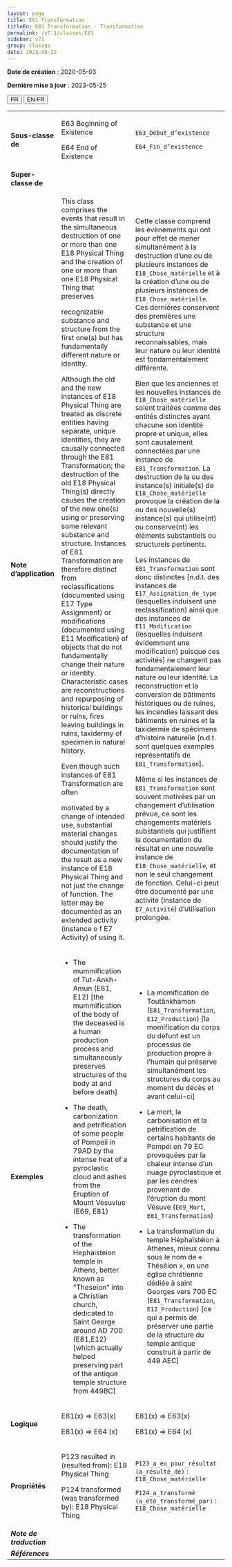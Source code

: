 ```yaml
---
layout: page
title: E81 Transformation
titleEn: E81 Transformation - Transformation
permalink: /v7.1/classes/E81
sidebar: v71
group: classes
date: 2023-05-25
---
```


**Date de création** : 2020-05-03

**Dernière mise à jour** : 2023-05-25

<div class="lang-buttons">
 <button id="fr" class="activate">FR</button>
 <button id="en-fr">EN-FR</button>
</div>

<table>
<tbody>
<tr>
<td><strong>Sous-classe de</strong></td>
<td class="en">
<p>E63 Beginning of Existence</p>
<p>E64 End of Existence</p>
</td>
<td>
<p><code class="language-plaintext highlighter-rouge">E63_Début_d’existence</code> </p>
<p><code class="language-plaintext highlighter-rouge">E64_Fin_d’existence</code> </p>
</td>
</tr>
<tr>
<td><strong>Super-classe de</strong></td>
<td class="en">
</td>
<td>
</td>
</tr>
<tr>
<td><strong>Note d’application</strong></td>
<td class="en">
<p>This class comprises the events that result in the simultaneous destruction of one or more than one E18 Physical Thing and the creation of one or more than one E18 Physical Thing that preserves</p>
<p>recognizable substance and structure from the first one(s) but has fundamentally different nature or identity.</p>
<p>Although the old and the new instances of E18 Physical Thing are treated as discrete entities having separate, unique identities, they are causally connected through the E81 Transformation; the destruction of the old E18 Physical Thing(s) directly causes the creation of the new one(s) using or preserving some relevant substance and structure. Instances of E81 Transformation are therefore distinct from reclassifications (documented using E17 Type Assignment) or modifications (documented using E11 Modification) of objects that do not fundamentally change their nature or identity. Characteristic cases are reconstructions and repurposing of historical buildings or ruins, fires leaving buildings in ruins, taxidermy of specimen in natural history.</p>
<p>Even though such instances of E81 Transformation are often</p>
<p>motivated by a change of intended use, substantial material changes should justify the documentation of the result as a new instance of E18 Physical Thing and not just the change of function. The latter may be documented as an extended activity (instance o f E7 Activity) of using it.</p>
</td>
<td>
<p>Cette classe comprend les évènements qui ont pour effet de mener simultanément à la destruction d’une ou de plusieurs instances de <code class="language-plaintext highlighter-rouge">E18_Chose_matérielle</code> et à la création d’une ou de plusieurs instances de  <code class="language-plaintext highlighter-rouge">E18_Chose_matérielle</code>. Ces dernières conservent des premières une substance et une structure reconnaissables, mais leur nature ou leur identité est fondamentalement différente.</p>
<p>Bien que les anciennes et les nouvelles instances de <code class="language-plaintext highlighter-rouge">E18_Chose_matérielle</code> soient traitées comme des entités distinctes ayant chacune son identité propre et unique, elles sont causalement connectées par une instance de <code class="language-plaintext highlighter-rouge">E81_Transformation</code>. La destruction de la ou des instance(s) initiale(s) de <code class="language-plaintext highlighter-rouge">E18_Chose_matérielle</code> provoque la création de la ou des nouvelle(s) instance(s) qui utilise(nt) ou conserve(nt) les éléments substantiels ou structurels pertinents.</p>
<p>Les instances de <code class="language-plaintext highlighter-rouge">E81_Transformation</code> sont donc distinctes [n.d.t. des instances de <code class="language-plaintext highlighter-rouge">E17_Assignation_de_type</code> (lesquelles induisent une reclassification) ainsi que des instances de <code class="language-plaintext highlighter-rouge">E11_Modification</code> (lesquelles induisent évidemment une modification) puisque ces activités] ne changent pas fondamentalement leur nature ou leur identité. La reconstruction et la conversion de bâtiments historiques ou de ruines, les incendies laissant des bâtiments en ruines et la taxidermie de spécimens d’histoire naturelle [n.d.t. sont quelques exemples représentatifs de <code class="language-plaintext highlighter-rouge">E81_Transformation</code>].</p>
<p>Même si les instances de <code class="language-plaintext highlighter-rouge">E81_Transformation</code> sont souvent motivées par un changement d’utilisation prévue, ce sont les changements matériels substantiels qui justifient la documentation du résultat en une nouvelle instance de <code class="language-plaintext highlighter-rouge">E18_Chose_matérielle</code>, et non le seul changement de fonction. Celui-ci peut être documenté par une activité (instance de <code class="language-plaintext highlighter-rouge">E7_Activité</code>) d’utilisation prolongée.</p>
</td>
</tr>
<tr>
<td><strong>Exemples</strong></td>
<td class="en">
<ul>
<li><p>The mummification of Tut-Ankh-Amun (E81, E12) [the mummification of the body of the deceased is a human production process and simultaneously preserves structures of the body at and before death]</p>
</li>
<li><p>The death, carbonization and petrification of some people of Pompeii in 79AD by the intense heat of a pyroclastic cloud and ashes from the Eruption of Mount Vesuvius (E69, E81)</p>
</li>
<li><p>The transformation of the Hephaisteion temple in Athens, better known as "Theseion" into a Christian church, dedicated to Saint George around AD 700 (E81,E12) [which actually helped preserving part of the antique temple structure from 449BC]</p>
</li>
</ul>
</td>
<td>
<ul>
<li><p>La momification de Toutânkhamon (<code class="language-plaintext highlighter-rouge">E81_Transformation</code>, <code class="language-plaintext highlighter-rouge">E12_Production</code>) [la momification du corps du défunt est un processus de production propre à l’humain qui préserve simultanément les structures du corps au moment du décès et avant celui-ci]</p>
</li>
<li><p>La mort, la carbonisation et la pétrification de certains habitants de Pompéi en 79 EC provoquées par la chaleur intense d’un nuage pyroclastique et par les cendres provenant de l’éruption du mont Vésuve (<code class="language-plaintext highlighter-rouge">E69_Mort</code>, <code class="language-plaintext highlighter-rouge">E81_Transformation</code>)</p>
</li>
<li><p>La transformation du temple Héphaïstéion à Athènes, mieux connu sous le nom de « Théséion », en une église chrétienne dédiée à saint Georges vers 700 EC (<code class="language-plaintext highlighter-rouge">E81_Transformation</code>, <code class="language-plaintext highlighter-rouge">E12_Production</code>) [ce qui a permis de préserver une partie de la structure du temple antique construit à partir de 449 AEC]</p>
</li>
</ul>
</td>
</tr>
<tr>
<td><strong>Logique</strong></td>
<td class="en">
<p>E81(x) ⇒ E63(x)</p>
<p>E81(x) ⇒ E64 (x)</p>
</td>
<td>
<p>E81(x) ⇒ E63(x)</p>
<p>E81(x) ⇒ E64 (x)</p>
</td>
</tr>
<tr>
<td><strong>Propriétés</strong></td>
<td class="en">
<p>P123 resulted in (resulted from): E18 Physical Thing</p>
<p>P124 transformed (was transformed by): E18 Physical Thing</p>
</td>
<td>
<p><code class="language-plaintext highlighter-rouge">P123_a_eu_pour_résultat (a_résulté_de)</code> : <code class="language-plaintext highlighter-rouge">E18_Chose_matérielle</code> </p>
<p><code class="language-plaintext highlighter-rouge">P124_a_transformé (a_été_transformé_par)</code> : <code class="language-plaintext highlighter-rouge">E18_Chose_matérielle</code></p>
</td>
</tr>
<tr>
<td><strong><em>Note de traduction</em></strong></td>
<td colspan="2">
</td>
</tr>
<tr>
<td><strong><em>Références</em></strong></td>
<td colspan="2">
</td>
</tr>
</tbody>
</table>
